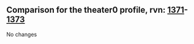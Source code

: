 ## Comparison for the theater0 profile, rvn: [1371](https://github.com/PRO100KatYT/FortniteProfileRevisions/tree/main/profiles/theater0/1371%20theater0.json)-[1373](https://github.com/PRO100KatYT/FortniteProfileRevisions/tree/main/profiles/theater0/1373%20theater0.json)

No changes
